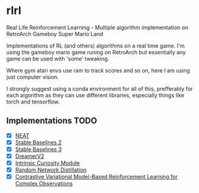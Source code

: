 # rlrl
Real Life Reinforcement Learning - Multiple algorithm implementation on RetroArch Gameboy Super Mario Land

Implementations of RL (and others) algorithms on a real time game. I'm using the gameboy mario game runing on RetroArch but essentially any game can be used with 'some' tweaking.

Where gym atari envs use ram to track scores and so on, here I am using just computer vision.

I strongly suggest using a conda environment for all of this, prefferably for each algorithm as they can use different libraries, especially things like torch and tensorflow.


## Implementations TODO

- [x] [NEAT](neat/Readme.md)
- [x] [Stable Baselines 2](stable_baselines/Readme.md)
- [x] [Stable Baselines 3](stable_baselines_3/Readme.md)
- [x] [DreamerV2](dreamerv2/Readme.md)
- [x] [Intrinsic Curiosity Module](ICM/Readme.md)
- [x] [Random Network Distillation](RND/Readme.md)
- [x] [Contrastive Variational Model-Based Reinforcement Learning for Complex Observations](CVRL/Readme.md)
